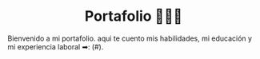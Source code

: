 <h1 style="text-align: center;">Portafolio 👩‍💻📖 </h1>
Bienvenido a mi portafolio. aqui te cuento mis habilidades, mi educación y mi experiencia laboral ➡: (#).
